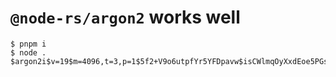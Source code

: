 `@node-rs/argon2` works well
========

```console
$ pnpm i
$ node .
$argon2i$v=19$m=4096,t=3,p=1$5f2+V9o6utpfYr5YFDpavw$isCWlmqOyXxdEoe5PGs+Ko5DUPfLvOajOVUGewSgUl4
```
